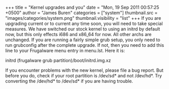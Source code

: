 +++
title = "Kernel upgrades and you"
date = "Mon, 19 Sep 2011 00:57:25 +0500"
author = "James Buren"
categories = ["system"]
thumbnail.src = "images/categories/system.png"
thumbnail.visibility = "list"
+++
If you are upgrading current or to current any time soon, you
 will need to take special measures. We have switched our stock
 kernel to using an initrd by default now, but this only effects
 i686 and x86\_64 for now. All other archs are unchanged. If you
 are running a fairly simple grub setup, you only need to run
 grubconfig after the complete upgrade. If not, then you need to
 add this line to your Frugalware menu entry in menu.lst. Here it
 is:  
  


 initrd (frugalware grub partition)/boot/initrd.img.xz  
  


 If you encounter problems with the new kernel, please file a
 bug report. But before you do, check if your root partition is
 /dev/sd\* and not /dev/hd\*. Try converting the /dev/hd\* to /dev/sd\*
 if you are having trouble.